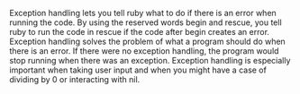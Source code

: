 Exception handling lets you tell ruby what to do if there is an error when running the
code. By using the reserved words begin and rescue, you tell ruby to run the code in
rescue if the code after begin creates an error. Exception handling solves the problem
of what a program should do when there is an error. If there were no exception handling, 
the program would stop running when there was an exception. Exception handling is 
especially important when taking user input and when you might have a case of dividing 
by 0 or interacting with nil.